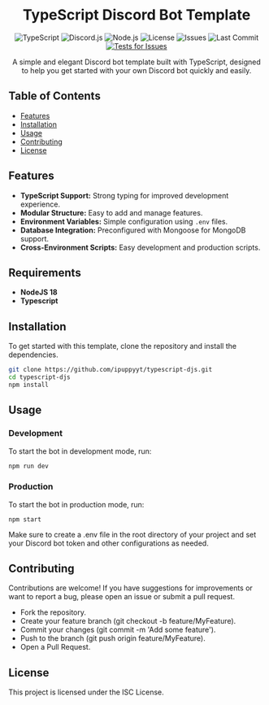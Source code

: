 <div style="text-align: center;">

# TypeScript Discord Bot Template
</div>

<div style="text-align: center;">

![TypeScript](https://img.shields.io/badge/TypeScript-007ACC?style=flat&logo=typescript&logoColor=white)
![Discord.js](https://img.shields.io/badge/Discord.js-v14.16.3-7289DA?style=flat&logo=discord&logoColor=white)
![Node.js](https://img.shields.io/badge/Node.js-v18.0.0-339933?style=flat&logo=node.js&logoColor=white)
![License](https://img.shields.io/badge/license-ISC-blue.svg?style=flat)
![Issues](https://img.shields.io/github/issues/ipuppyyt/typescript-djs?style=flat)
![Last Commit](https://img.shields.io/github/last-commit/ipuppyyt/typescript-djs?style=flat)
[![Tests for Issues](https://github.com/ipuppyyt/typescript-djs/actions/workflows/test.yml/badge.svg)](https://github.com/ipuppyyt/typescript-djs/actions/workflows/test.yml)

A simple and elegant Discord bot template built with TypeScript, designed to help you get started with your own Discord bot quickly and easily.
</div>

## Table of Contents

- [Features](#features)
- [Installation](#installation)
- [Usage](#usage)
- [Contributing](#contributing)
- [License](#license)

## Features

- **TypeScript Support:** Strong typing for improved development experience.
- **Modular Structure:** Easy to add and manage features.
- **Environment Variables:** Simple configuration using `.env` files.
- **Database Integration:** Preconfigured with Mongoose for MongoDB support.
- **Cross-Environment Scripts:** Easy development and production scripts.

## Requirements

- **NodeJS 18**
- **Typescript**

## Installation

To get started with this template, clone the repository and install the dependencies.

```bash
git clone https://github.com/ipuppyyt/typescript-djs.git
cd typescript-djs
npm install
```

## Usage

### Development
To start the bot in development mode, run:
```bash
npm run dev
```

### Production
To start the bot in production mode, run:
```
npm start
```

Make sure to create a .env file in the root directory of your project and set your Discord bot token and other configurations as needed.

## Contributing

Contributions are welcome! If you have suggestions for improvements or want to report a bug, please open an issue or submit a pull request.

- Fork the repository.
- Create your feature branch (git checkout -b feature/MyFeature).
- Commit your changes (git commit -m 'Add some feature').
- Push to the branch (git push origin feature/MyFeature).
- Open a Pull Request.

## License

This project is licensed under the ISC License.